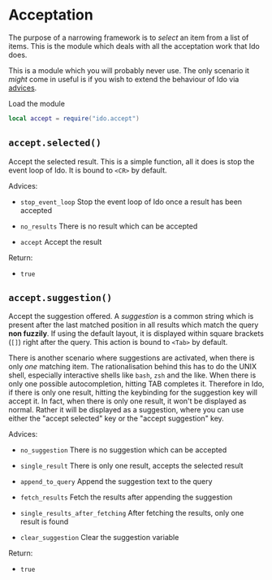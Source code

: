 # Acceptation
The purpose of a narrowing framework is to *select* an item from a list of items. This is the module which deals with all the acceptation work that Ido does.

This is a module which you will probably never use. The only scenario it *might* come in useful is if you wish to extend the behaviour of Ido via [advices](advice.md).

Load the module
```lua
local accept = require("ido.accept")
```

## `accept.selected()`
Accept the selected result. This is a simple function, all it does is stop the event loop of Ido. It is bound to `<CR>` by default.

Advices:
- `stop_event_loop` Stop the event loop of Ido once a result has been accepted

- `no_results` There is no result which can be accepted

- `accept` Accept the result

Return:
- `true`

## `accept.suggestion()`
Accept the suggestion offered. A *suggestion* is a common string which is present after the last matched position in all results which match the query **non fuzzily**. If using the default layout, it is displayed within square brackets (`[]`) right after the query. This action is bound to `<Tab>` by default.

There is another scenario where suggestions are activated, when there is only *one* matching item. The rationalisation behind this has to do the UNIX shell, especially interactive shells like `bash`, `zsh` and the like. When there is only one possible autocompletion, hitting TAB completes it. Therefore in Ido, if there is only one result, hitting the keybinding for the suggestion key will accept it. In fact, when there is only one result, it won't be displayed as normal. Rather it will be displayed as a suggestion, where you can use either the "accept selected" key or the "accept suggestion" key.

Advices:
- `no_suggestion` There is no suggestion which can be accepted

- `single_result` There is only one result, accepts the selected result

- `append_to_query` Append the suggestion text to the query

- `fetch_results` Fetch the results after appending the suggestion

- `single_results_after_fetching` After fetching the results, only one result is found

- `clear_suggestion` Clear the suggestion variable

Return:
- `true`

